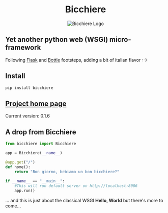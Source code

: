 
<h1 align="center">Bicchiere</h1>


<p align="center"><img title="Un bel bicchiere di Campari" src="https://bicchiere.eu.pythonanywhere.com/static/img/bicchiere-rosso-2.jpg" alt="Bicchiere Logo"/></p>

## Yet another python web (WSGI) micro-framework

Following [Flask](https://flask.palletsprojects.com/en/2.1.x/) and [Bottle](https://bottlepy.org/docs/dev/) footsteps, adding a bit of italian flavor :-)

## Install  
```bash
pip install bicchiere
```

## [Project home page](https://bicchiere.eu.pythonanywhere.com "Project Home Page - Demo App")

Current version: 0.1.6

## A drop from Bicchiere

```python
from bicchiere import Bicchiere

app = Bicchiere(__name__)

@app.get("/")
def home():
    return "Bon giorno, bebiamo un bon bicchiere?"
    
if __name__ == "__main__":
    #This will run default server on http://localhost:8086
    app.run()
```

... and this is just about the classical WSGI **Hello, World** but there's more to come...

